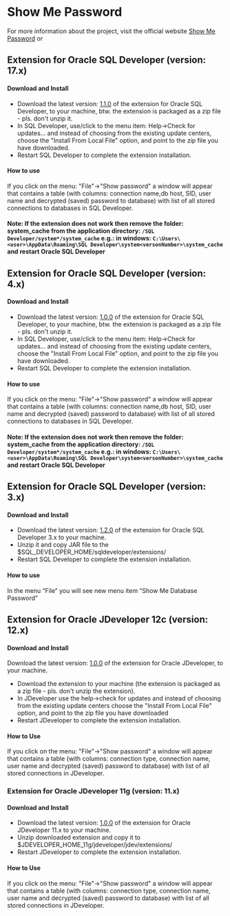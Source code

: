 # Show Me Password

For more information about the project, visit the official website [Show Me Password](http://show-me-password.tomecode.com/) or 

## Extension for Oracle SQL Developer (version: 17.x)

#### Download and Install
- Download the latest version: [1.1.0](https://github.com/tomecode/show-me-password-sqldev-jdev/releases/download/v1.1.0/ShowMePasswordSQLDeveloper4-17_v1.1.0.zip) of the extension for Oracle SQL Developer, to your machine, btw. the extension is packaged as a zip file - pls. don't unzip it.
- In SQL Developer, use/click to the menu item: Help->Check for updates... and instead of choosing from the existing update centers, choose the "Install From Local File" option, and point to the zip file you have downloaded.
- Restart SQL Developer to complete the extension installation.

#### How to use
If you click on the menu: "File"->"Show password" a window will appear that contains a table (with columns: connection name,db host, SID, user name and decrypted (saved) password to database) with list of all stored connections to databases in SQL Developer. 

#### Note: If the extension does not work then remove the folder: system_cache from the application directory: `/SQL Developer/system*/system_cache` e.g.: in windows: `C:\Users\<user>\AppData\Roaming\SQL Developer\system<versonNumber>\system_cache` and restart Oracle SQL Developer


## Extension for Oracle SQL Developer (version: 4.x)

#### Download and Install
- Download the latest version: [1.0.0](https://storage.googleapis.com/google-code-archive-downloads/v2/code.google.com/show-me-password-sql-developer/ShowMePasswordSQLDeveloper4_v1.0.0.zip) of the extension for Oracle SQL Developer, to your machine, btw. the extension is packaged as a zip file - pls. don't unzip it.
- In SQL Developer, use/click to the menu item: Help->Check for updates... and instead of choosing from the existing update centers, choose the "Install From Local File" option, and point to the zip file you have downloaded.
- Restart SQL Developer to complete the extension installation.

#### How to use
If you click on the menu: "File"->"Show password" a window will appear that contains a table (with columns: connection name,db host, SID, user name and decrypted (saved) password to database) with list of all stored connections to databases in SQL Developer. 

#### Note: If the extension does not work then remove the folder: system_cache from the application directory: `/SQL Developer/system*/system_cache` e.g.: in windows: `C:\Users\<user>\AppData\Roaming\SQL Developer\system<versonNumber>\system_cache` and restart Oracle SQL Developer



## Extension for Oracle SQL Developer (version: 3.x)

#### Download and Install
- Download the latest version: [1.2.0](https://storage.googleapis.com/google-code-archive-downloads/v2/code.google.com/show-me-password-sql-developer/showMePassword_bin_1_2.zip) of the extension for Oracle SQL Developer 3.x to your machine.
- Unzip it and copy JAR file to the $SQL_DEVELOPER_HOME/sqldeveloper/extensions/
- Restart SQL Developer to complete the extension installation.

#### How to use
In the menu “File” you will see new menu item “Show Me Database Password”


## Extension for Oracle JDeveloper 12c (version: 12.x)

#### Download and Install
Download the latest version: [1.0.0](https://storage.googleapis.com/google-code-archive-downloads/v2/code.google.com/show-me-password-sql-developer/ShowMePasswordJDeveloper12.zip) of the extension for Oracle JDeveloper, to your machine.
- Download the extension to your machine (the extension is packaged as a zip file - pls. don't unzip the extension).
- In JDeveloper use the help->check for updates and instead of choosing from the existing update centers choose the "Install From Local File" option, and point to the zip file you have downloaded
- Restart JDeveloper to complete the extension installation.

#### How to Use
If you click on the menu: "File"->"Show password" a window will appear that contains a table (with columns: connection type, connection name, user name and decrypted (saved) password to database) with list of all stored connections in JDeveloper.


### Extension for Oracle JDeveloper 11g (version: 11.x)

#### Download and Install
- Download the latest version: [1.0.0](https://storage.googleapis.com/google-code-archive-downloads/v2/code.google.com/show-me-password-sql-developer/ShowMePasswordJDeveloper11g.zip) of the extension for Oracle JDeveloper 11.x to your machine.
- Unzip downloaded extension and copy it to $JDEVELOPER_HOME_11g/jdeveloper/jdev/extensions/
- Restart JDeveloper to complete the extension installation.

#### How to Use
If you click on the menu: "File"->"Show password" a window will appear that contains a table (with columns: connection type, connection name, user name and decrypted (saved) password to database) with list of all stored connections in JDeveloper. 
